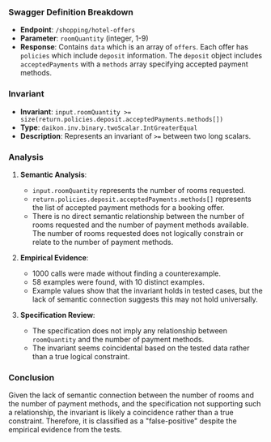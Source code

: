 ### Swagger Definition Breakdown
- **Endpoint**: `/shopping/hotel-offers`
- **Parameter**: `roomQuantity` (integer, 1-9)
- **Response**: Contains `data` which is an array of `offers`. Each offer has `policies` which include `deposit` information. The `deposit` object includes `acceptedPayments` with a `methods` array specifying accepted payment methods.

### Invariant
- **Invariant**: `input.roomQuantity >= size(return.policies.deposit.acceptedPayments.methods[])`
- **Type**: `daikon.inv.binary.twoScalar.IntGreaterEqual`
- **Description**: Represents an invariant of `>=` between two long scalars.

### Analysis
1. **Semantic Analysis**:
   - `input.roomQuantity` represents the number of rooms requested.
   - `return.policies.deposit.acceptedPayments.methods[]` represents the list of accepted payment methods for a booking offer.
   - There is no direct semantic relationship between the number of rooms requested and the number of payment methods available. The number of rooms requested does not logically constrain or relate to the number of payment methods.

2. **Empirical Evidence**:
   - 1000 calls were made without finding a counterexample.
   - 58 examples were found, with 10 distinct examples.
   - Example values show that the invariant holds in tested cases, but the lack of semantic connection suggests this may not hold universally.

3. **Specification Review**:
   - The specification does not imply any relationship between `roomQuantity` and the number of payment methods.
   - The invariant seems coincidental based on the tested data rather than a true logical constraint.

### Conclusion
Given the lack of semantic connection between the number of rooms and the number of payment methods, and the specification not supporting such a relationship, the invariant is likely a coincidence rather than a true constraint. Therefore, it is classified as a "false-positive" despite the empirical evidence from the tests.
